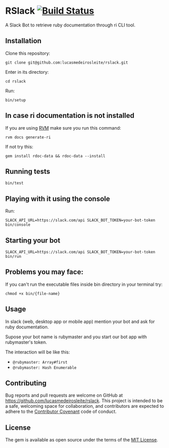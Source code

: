 # RSlack [![Build Status](https://travis-ci.org/lucasmedeirosleite/rslack.svg)](https://travis-ci.org/lucasmedeirosleite/rslack)

A Slack Bot to retrieve ruby documentation through ri CLI tool.

## Installation

Clone this repository:

```git
git clone git@github.com:lucasmedeirosleite/rslack.git
```

Enter in its directory:

```
cd rslack
```

Run:

```
bin/setup
```

## In case ri documentation is not installed

If you are using [RVM](http://www.rvm.io) make sure you run this command:

```
rvm docs generate-ri
```

If not try this:

```
gem install rdoc-data && rdoc-data --install
```

## Running tests

```
bin/test
```

## Playing with it using the console

Run:

```
SLACK_API_URL=https://slack.com/api SLACK_BOT_TOKEN=your-bot-token bin/console
```

## Starting your bot

```
SLACK_API_URL=https://slack.com/api SLACK_BOT_TOKEN=your-bot-token bin/run
```

## Problems you may face:

If you can't run the executable files inside bin directory in your terminal try:

```
chmod +x bin/{file-name}
```

## Usage

In slack (web, desktop app or mobile app) mention your bot and ask for ruby documentation.

Supose your bot name is rubymaster and you start our bot app with rubymaster's token.

The interaction will be like this:

* ```@rubymaster: Array#first```
* ```@rubymaster: Hash Enumerable```

## Contributing

Bug reports and pull requests are welcome on GitHub at https://github.com/lucasmedeirosleite/rslack. This project is intended to be a safe, welcoming space for collaboration, and contributors are expected to adhere to the [Contributor Covenant](http://contributor-covenant.org) code of conduct.


## License

The gem is available as open source under the terms of the [MIT License](http://opensource.org/licenses/MIT).
